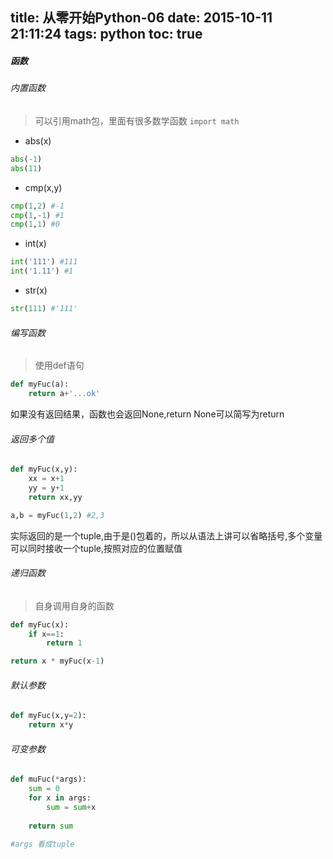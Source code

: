 title: 从零开始Python-06
date: 2015-10-11 21:11:24
tags: python
toc: true
---
##### 函数
###### 内置函数
> 可以引用math包，里面有很多数学函数<!--more-->
`import math`
* abs(x)
```python
abs(-1)
abs(11)
```
* cmp(x,y)
```python
cmp(1,2) #-1
cmp(1,-1) #1
cmp(1,1) #0
```
* int(x)
```python
int('111') #111
int('1.11') #1
```
* str(x)
```python
str(111) #'111'
```

###### 编写函数
>使用def语句
```python
def myFuc(a):
    return a+'...ok'
```
如果没有返回结果，函数也会返回None,return None可以简写为return

###### 返回多个值
```python
def myFuc(x,y):
    xx = x+1
    yy = y+1
    return xx,yy

a,b = myFuc(1,2) #2,3
```
实际返回的是一个tuple,由于是()包着的，所以从语法上讲可以省略括号,多个变量可以同时接收一个tuple,按照对应的位置赋值

###### 递归函数
>自身调用自身的函数
```python
def myFuc(x):
    if x==1:
        return 1

return x * myFuc(x-1)
```
###### 默认参数
```python
def myFuc(x,y=2):
    return x*y
```

###### 可变参数
```python
def muFuc(*args):
    sum = 0
    for x in args:
        sum = sum+x
    
    return sum

#args 看成tuple
```